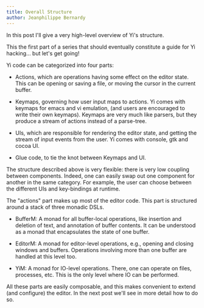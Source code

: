 ```yaml
---
title: Overall Structure
author: Jeanphilippe Bernardy
---
```


In this post I'll give a very high-level overview of Yi's structure.

This the first part of a series that should eventually constitute a guide
for Yi hacking... but let's get going!

Yi code can be categorized into four parts:

* Actions, which are operations having some effect on the editor state. This
can be opening or saving a file, or moving the cursor in the current buffer.

* Keymaps, governing how user input maps to actions. Yi comes with
keymaps for emacs and vi emulation, (and users are encouraged to write their own
keymaps). Keymaps are very much like parsers, but they produce a stream of
actions instead of a parse-tree.

* UIs, which are responsible for rendering the editor state, and getting the
stream of input events from the user. Yi comes with console, gtk and cocoa UI.

* Glue code, to tie the knot between Keymaps and UI.


The structure described above is very flexible: there is very low
coupling between components. Indeed, one can easily swap out one component
for another in the same category. For example, the user can choose
between the different UIs and key-bindings at runtime.

The "actions" part makes up most of the editor code. This part is
structured around a stack of three monadic DSLs.

  * BufferM: A monad for all buffer-local operations, like insertion
  and deletion of text, and annotation of buffer contents. It can be
  understood as a monad that encapsulates the state of one
  buffer.

  * EditorM: A monad for editor-level operations, e.g., opening and
  closing windows and buffers. Operations involving more than one
  buffer are handled at this level too.

  * YiM: A monad for IO-level operations. There, one can operate on
  files, processes, etc.  This is the only level where IO can be
  performed.

All these parts are easily composable, and this makes convenient to extend (and
configure) the editor. In the next post we'll see in more detail how to do so.
